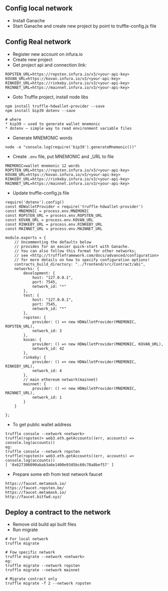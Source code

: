 ## Config local network
- Install Ganache
- Start Ganache and create new project by point to truffle-config.js file

## Config Real network
- Register new account on infura.io
- Create new project
- Get project api and connection link: 
```
ROPSTEN_URL=https://ropsten.infura.io/v3/<your-api-key>
KOVAN_URL=https://kovan.infura.io/v3/<your-api-key>
RINKEBY_URL=https://rinkeby.infura.io/v3/<your-api-key>
MAINNET_URL=https://mainnet.infura.io/v3/<your-api-key>
```
- Goto Truffle project, install node libs
```
npm install truffle-hdwallet-provider --save
npm install bip39 dotenv --save

# where
* bip39 – used to generate wallet mnemonic
* dotenv – simple way to read environment variable files
```
- Generate MNEMONIC words
```
node -e "console.log(require('bip39').generateMnemonic())"
```
- Create `.env` file, put MNEMONIC and <network>_URL to file
```
MNEMONIC=wallet mnemonic 12 words
ROPSTEN_URL=https://ropsten.infura.io/v3/<your-api-key>
KOVAN_URL=https://kovan.infura.io/v3/<your-api-key>
RINKEBY_URL=https://rinkeby.infura.io/v3/<your-api-key>
MAINNET_URL=https://mainnet.infura.io/v3/<your-api-key>
```
- Update truffle-config.js file
```
require('dotenv').config()
const HDWalletProvider = require('truffle-hdwallet-provider')
const MNEMONIC = process.env.MNEMONIC
const ROPSTEN_URL = process.env.ROPSTEN_URL
const KOVAN_URL = process.env.KOVAN_URL
const RINKEBY_URL = process.env.RINKEBY_URL
const MAINNET_URL = process.env.MAINNET_URL

module.exports = {
    // Uncommenting the defaults below
    // provides for an easier quick-start with Ganache.
    // You can also follow this format for other networks;
    // see <http://truffleframework.com/docs/advanced/configuration>
    // for more details on how to specify configuration options!
    contracts_build_directory: "../frontend/src/Contract/abi",
    networks: {
        development: {
            host: "127.0.0.1",
            port: 7545,
            network_id: "*"
        },
        test: {
            host: "127.0.0.1",
            port: 7545,
            network_id: "*"
        },
        ropsten: {
            provider: () => new HDWalletProvider(MNEMONIC, ROPSTEN_URL),
            network_id: 3
        },
        kovan: {
            provider: () => new HDWalletProvider(MNEMONIC, KOVAN_URL),
            network_id: 42
        },
        rinkeby: {
            provider: () => new HDWalletProvider(MNEMONIC, RINKEBY_URL),
            network_id: 4
        },
        // main ethereum network(mainnet)
        mainnet: {
            provider: () => new HDWalletProvider(MNEMONIC, MAINNET_URL),
            network_id: 1
        }
    }

};

```
- To get public wallet address
```
truffle console --network <network>
truffle(ropsten)> web3.eth.getAccounts((err, accounts) => console.log(accounts))
eg:
truffle console --network ropsten
truffle(ropsten)> web3.eth.getAccounts((err, accounts) => console.log(accounts))
[ '0x627306090abab3a6e1400e9345bc60c78a8bef57' ]
``` 
- Prepare some eth from test network faucet
```
https://faucet.metamask.io/
https://faucet.ropsten.be/
https://faucet.metamask.io/
http://faucet.bitfwd.xyz/
```

## Deploy a contract to the network

- Remove old build api built files
- Run migrate
```
# For local network
truffle migrate

# Fow specific network
truffle migrate --network <network>
eg: 
truffle migrate --network ropsten
truffle migrate --network mainnet

# Migrate contract only
truffle migrate -f 2 --network ropsten
```
